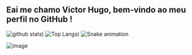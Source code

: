 ## Eai me chamo Victor Hugo, bem-vindo ao meu perfil no GitHub !

![github stats](https://github-readme-stats.vercel.app/api?username=huguds&theme=dark&show_icons=true))
![Top Langs](https://github-readme-stats.vercel.app/api/top-langs/?username=huguds&theme=dark&show_icons=true))
![Snake animation](https://github.com/huguds/huguds/blob/output/github-contribution-grid-snake.svg)

![image](https://img.shields.io/badge/LinkedIn-9b4723200?style=for-the-badge&logo=linkedin&logoColor=white)
